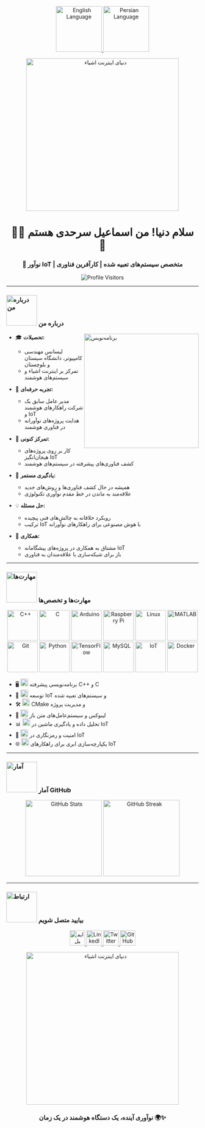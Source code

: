 <p align="center">
  <a href="README.md">
    <img src="https://media.giphy.com/media/3o7aCRIMnD3PzGS3GU/giphy.gif" width="120" alt="English Language">
  </a>
  <a href="README_fa.md">
    <img src="https://media.giphy.com/media/3o6Mb8uJz7IImApISQ/giphy.gif" width="120" alt="Persian Language">
  </a>
</p>

<div align="center">
  <img src="https://media.giphy.com/media/3oKIPEqDGUULpEU0aQ/giphy.gif" width="400" alt="دنیای اینترنت اشیاء">
  <h1>👨‍💻 سلام دنیا! من اسماعیل سرحدی هستم 🌟</h1>
  <h3>🚀 نوآور IoT | متخصص سیستم‌های تعبیه شده | کارآفرین فناوری</h3>
</div>

<p align="center">
  <img src="https://komarev.com/ghpvc/?username=esmail-sarhadi&label=Profile%20Views&color=blueviolet&style=for-the-badge" alt="Profile Visitors" />
</p>

---

### <img src="https://media.giphy.com/media/RkX2zcpO79EAf82ESl/giphy.gif" width="80" alt="درباره من"> درباره من

<img align="right" src="https://media.giphy.com/media/M9gbBd9nbDrOTu1Mqx/giphy.gif" width="300" alt="برنامه‌نویس">

- 🎓 **تحصیلات:**
  - لیسانس مهندسی کامپیوتر، دانشگاه سیستان و بلوچستان
  - تمرکز بر اینترنت اشیاء و سیستم‌های هوشمند

- 💼 **تجربه حرفه‌ای:**
  - مدیر عامل سابق یک شرکت راهکارهای هوشمند و IoT
  - هدایت پروژه‌های نوآورانه در فناوری هوشمند

- 🔭 **تمرکز کنونی:**
  - کار بر روی پروژه‌های هیجان‌انگیز IoT
  - کشف فناوری‌های پیشرفته در سیستم‌های هوشمند

- 🌱 **یادگیری مستمر:**
  - همیشه در حال کشف فناوری‌ها و روش‌های جدید
  - علاقه‌مند به ماندن در خط مقدم نوآوری تکنولوژی

- 💡 **حل مسئله:**
  - رویکرد خلاقانه به چالش‌های فنی پیچیده
  - ترکیب IoT با هوش مصنوعی برای راهکارهای نوآورانه

- 🤝 **همکاری:**
  - مشتاق به همکاری در پروژه‌های پیشگامانه IoT
  - باز برای شبکه‌سازی با علاقه‌مندان به فناوری

---

### <img src="https://media.giphy.com/media/WUlplcMpOCEmTGBtBW/giphy.gif" width="80" alt="مهارت‌ها"> مهارت‌ها و تخصص‌ها

<p align="center">
  <img src="https://media.giphy.com/media/UqZy2jhr2Z0EUXhDdp/giphy.gif" width="80" alt="C++"/>
  <img src="https://media.giphy.com/media/UqZy2jhr2Z0EUXhDdp/giphy.gif" width="80" alt="C"/>
  <img src="https://media.giphy.com/media/UqZy2jhr2Z0EUXhDdp/giphy.gif" width="80" alt="Arduino"/>
  <img src="https://media.giphy.com/media/UqZy2jhr2Z0EUXhDdp/giphy.gif" width="80" alt="Raspberry Pi"/>
  <img src="https://media.giphy.com/media/UqZy2jhr2Z0EUXhDdp/giphy.gif" width="80" alt="Linux"/>
  <img src="https://media.giphy.com/media/UqZy2jhr2Z0EUXhDdp/giphy.gif" width="80" alt="MATLAB"/>
  <img src="https://media.giphy.com/media/UqZy2jhr2Z0EUXhDdp/giphy.gif" width="80" alt="Git"/>
  <img src="https://media.giphy.com/media/UqZy2jhr2Z0EUXhDdp/giphy.gif" width="80" alt="Python"/>
  <img src="https://media.giphy.com/media/UqZy2jhr2Z0EUXhDdp/giphy.gif" width="80" alt="TensorFlow"/>
  <img src="https://media.giphy.com/media/UqZy2jhr2Z0EUXhDdp/giphy.gif" width="80" alt="MySQL"/>
  <img src="https://media.giphy.com/media/UqZy2jhr2Z0EUXhDdp/giphy.gif" width="80" alt="IoT"/>
  <img src="https://media.giphy.com/media/UqZy2jhr2Z0EUXhDdp/giphy.gif" width="80" alt="Docker"/>
</p>

- 🖥️ <img src="https://media.giphy.com/media/UqZy2jhr2Z0EUXhDdp/giphy.gif" width="20" alt="C++"> برنامه‌نویسی پیشرفته C++ و C
- 🤖 <img src="https://media.giphy.com/media/4h4QbSncvA7Wtp1uEw/giphy.gif" width="20" alt="IoT Development"> توسعه IoT و سیستم‌های تعبیه شده
- 🛠️ <img src="https://media.giphy.com/media/2sXf9PbHcEdE1x059I/giphy.gif" width="20" alt="CMake"> CMake و مدیریت پروژه
- 🐧 <img src="https://media.giphy.com/media/TlK63EW9w0WwEW5y5dW/giphy.gif" width="20" alt="Linux"> لینوکس و سیستم‌عامل‌های متن باز
- 📊 <img src="https://media.giphy.com/media/3oKIPnAiaMCws8nOsE/giphy.gif" width="20" alt="Data Analysis"> تحلیل داده و یادگیری ماشین در IoT
- 🔐 <img src="https://media.giphy.com/media/l41YhQG0gyZ53iD5q/giphy.gif" width="20" alt="Security"> امنیت و رمزنگاری در IoT
- 🌐 <img src="https://media.giphy.com/media/1g3A0gpaidxWcL9Mfo/giphy.gif" width="20" alt="Cloud Integration"> یکپارچه‌سازی ابری برای راهکارهای IoT

---

### <img src="https://media.giphy.com/media/cj87CxfRtrUifF3Ryk/giphy.gif" width="80" alt="آمار"> آمار GitHub

<div align="center">
  <img src="https://github-readme-stats.vercel.app/api?username=esmail-sarhadi&show_icons=true&theme=radical&count_private=true&include_all_commits=true" alt="GitHub Stats" height="200"/>
  <img src="https://github-readme-streak-stats.herokuapp.com/?user=esmail-sarhadi&theme=radical" alt="GitHub Streak" height="200"/>
</div>

---

### <img src="https://media.giphy.com/media/LnQjpWaON8nhr21vNW/giphy.gif" width="80" alt="ارتباط"> بیایید متصل شویم

<p align="center">
  <a href="mailto:your.email@example.com">
    <img src="https://img.shields.io/badge/-Email-D14836?style=for-the-badge&logo=gmail&logoColor=white" alt="ایمیل" height="40"/>
  </a>
  <a href="https://linkedin.com/in/yourusername">
    <img src="https://img.shields.io/badge/-LinkedIn-0077B5?style=for-the-badge&logo=linkedin&logoColor=white" alt="LinkedIn" height="40"/>
  </a>
  <a href="https://twitter.com/yourusername">
    <img src="https://img.shields.io/badge/-Twitter-1DA1F2?style=for-the-badge&logo=twitter&logoColor=white" alt="Twitter" height="40"/>
  </a>
  <a href="https://github.com/esmail-sarhadi">
    <img src="https://img.shields.io/badge/-GitHub-181717?style=for-the-badge&logo=github&logoColor=white" alt="GitHub" height="40"/>
  </a>
</p>

<div align="center">
  <img src="https://media.giphy.com/media/1GEATImIxEXVR79Dhk/giphy.gif" width="400" alt="دنیای اینترنت اشیاء">
</div>

<h3 align="center">نوآوری آینده، یک دستگاه هوشمند در یک زمان 🌍✨</h3>
